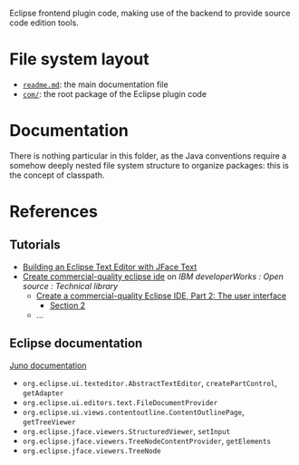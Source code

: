 Eclipse frontend plugin code, making use of the backend to provide source code edition tools.





# File system layout

- [`readme.md`](./readme.md): the main documentation file
- [`com/`](./com/): the root package of the Eclipse plugin code





# Documentation

There is nothing particular in this folder, as the Java conventions require a somehow deeply nested file system structure to organize packages: this is the concept of classpath.





# References

## Tutorials

- [Building an Eclipse Text Editor with JFace Text](http://www.realsolve.co.uk/site/tech/jface-text.php)
- [Create commercial-quality eclipse ide](http://www.ibm.com/developerworks/views/opensource/libraryview.jsp?search_by=Create+commercial-quality+eclipse+ide) on _IBM developerWorks : Open source :  Technical library_
	- [Create a commercial-quality Eclipse IDE, Part 2: The user interface](http://www.ibm.com/developerworks/opensource/tutorials/os-ecl-commplgin2/index.html)
		- [Section 2](http://www.ibm.com/developerworks/opensource/tutorials/os-ecl-commplgin2/section2.html)
	- ...

## Eclipse documentation

[Juno documentation](http://help.eclipse.org/juno/index.jsp)

- `org.eclipse.ui.texteditor.AbstractTextEditor`, `createPartControl`, `getAdapter`
- `org.eclipse.ui.editors.text.FileDocumentProvider`
- `org.eclipse.ui.views.contentoutline.ContentOutlinePage`, `getTreeViewer`
- `org.eclipse.jface.viewers.StructuredViewer`, `setInput`
- `org.eclipse.jface.viewers.TreeNodeContentProvider`, `getElements`
- `org.eclipse.jface.viewers.TreeNode`
